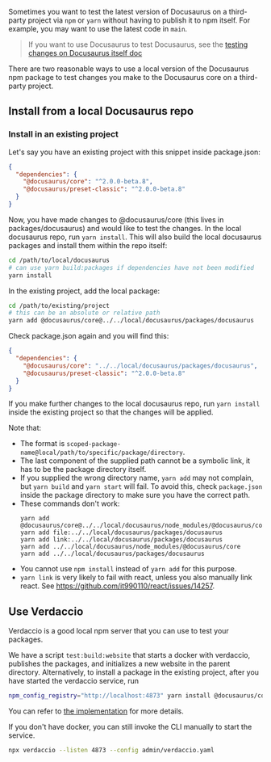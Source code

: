 Sometimes you want to test the latest version of Docusaurus on a third-party project via `npm` or `yarn` without having to publish it to npm itself. For example, you may want to use the latest code in `main`.

> If you want to use Docusaurus to test Docusaurus, see the [testing changes on Docusaurus itself doc](./testing-changes-on-Docusaurus-itself.md)

There are two reasonable ways to use a local version of the Docusaurus npm package to test changes you make to the Docusaurus core on a third-party project.

## Install from a local Docusaurus repo

### Install in an existing project

Let's say you have an existing project with this snippet inside package.json:

```json
{
  "dependencies": {
    "@docusaurus/core": "^2.0.0-beta.8",
    "@docusaurus/preset-classic": "^2.0.0-beta.8"
  }
}
```

Now, you have made changes to @docusaurus/core (this lives in packages/docusaurus) and would like to test the changes. In the local docusaurus repo, run `yarn install`. This will also build the local docusaurus packages and install them within the repo itself:

```sh
cd /path/to/local/docusaurus
# can use yarn build:packages if dependencies have not been modified
yarn install
```

In the existing project, add the local package:

```sh
cd /path/to/existing/project
# this can be an absolute or relative path
yarn add @docusaurus/core@../../local/docusaurus/packages/docusaurus
```

Check package.json again and you will find this:

```json
{
  "dependencies": {
    "@docusaurus/core": "../../local/docusaurus/packages/docusaurus",
    "@docusaurus/preset-classic": "^2.0.0-beta.8"
  }
}
```

If you make further changes to the local docusaurus repo, run `yarn install` inside the existing project so that the changes will be applied.

Note that:

- The format is `scoped-package-name@local/path/to/specific/package/directory`.
- The last component of the supplied path cannot be a symbolic link, it has to be the package directory itself.
- If you supplied the wrong directory name, `yarn add` may not complain, but `yarn build` and `yarn start` will fail. To avoid this, check `package.json` inside the package directory to make sure you have the correct path.
- These commands don't work:
  ```
  yarn add @docusaurus/core@../../local/docusaurus/node_modules/@docusaurus/core
  yarn add file:../../local/docusaurus/packages/docusaurus
  yarn add link:../../local/docusaurus/packages/docusaurus
  yarn add ../../local/docusaurus/node_modules/@docusaurus/core
  yarn add ../../local/docusaurus/packages/docusaurus
  ```
- You cannot use `npm install` instead of `yarn add` for this purpose.
- `yarn link` is very likely to fail with react, unless you also manually link react. See https://github.com/it990110/react/issues/14257.

## Use Verdaccio

Verdaccio is a good local npm server that you can use to test your packages.

We have a script `test:build:website` that starts a docker with verdaccio, publishes the packages, and initializes a new website in the parent directory. Alternatively, to install a package in the existing project, after you have started the verdaccio service, run

```bash
npm_config_registry="http://localhost:4873" yarn install @docusaurus/core@"2.0.0-beta.8.NEW" # The version should be the latest
```

You can refer to [the implementation](./scripts/test-release.sh) for more details.

If you don't have docker, you can still invoke the CLI manually to start the service.

```bash
npx verdaccio --listen 4873 --config admin/verdaccio.yaml
```
